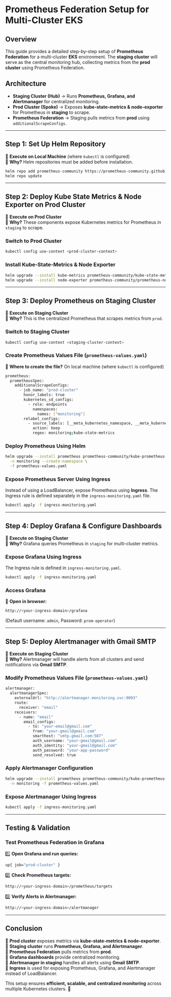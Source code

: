 # **Prometheus Federation Setup for Multi-Cluster EKS**

## **Overview**
This guide provides a detailed step-by-step setup of **Prometheus Federation** for a multi-cluster **EKS** environment. The **staging cluster** will serve as the central monitoring hub, collecting metrics from the **prod cluster** using Prometheus Federation.

## **Architecture**
- **Staging Cluster (Hub)** → Runs **Prometheus, Grafana, and Alertmanager** for centralized monitoring.
- **Prod Cluster (Spoke)** → Exposes **kube-state-metrics & node-exporter** for Prometheus in **staging** to scrape.
- **Prometheus Federation** → Staging pulls metrics from **prod** using `additionalScrapeConfigs`.

---

## **Step 1: Set Up Helm Repository**
📌 **Execute on Local Machine** (where `kubectl` is configured)  
📌 **Why?** Helm repositories must be added before installation.

```sh
helm repo add prometheus-community https://prometheus-community.github.io/helm-charts
helm repo update
```

---

## **Step 2: Deploy Kube State Metrics & Node Exporter on Prod Cluster**
📌 **Execute on Prod Cluster**  
📌 **Why?** These components expose Kubernetes metrics for Prometheus in `staging` to scrape.

### **Switch to Prod Cluster**
```sh
kubectl config use-context <prod-cluster-context>
```

### **Install Kube-State-Metrics & Node Exporter**
```sh
helm upgrade --install kube-metrics prometheus-community/kube-state-metrics -n monitoring --create-namespace
helm upgrade --install node-exporter prometheus-community/prometheus-node-exporter -n monitoring
```

---

## **Step 3: Deploy Prometheus on Staging Cluster**
📌 **Execute on Staging Cluster**  
📌 **Why?** This is the centralized Prometheus that scrapes metrics from `prod`.

### **Switch to Staging Cluster**
```sh
kubectl config use-context <staging-cluster-context>
```

### **Create Prometheus Values File (`prometheus-values.yaml`)**
📌 **Where to create the file?** On local machine (where `kubectl` is configured)

```bash
prometheus:
  prometheusSpec:
    additionalScrapeConfigs:
      - job_name: "prod-cluster"
        honor_labels: true
        kubernetes_sd_configs:
          - role: endpoints
            namespaces:
              names: ["monitoring"]
        relabel_configs:
          - source_labels: [__meta_kubernetes_namespace, __meta_kubernetes_service_name]
            action: keep
            regex: monitoring;kube-state-metrics
```

### **Deploy Prometheus Using Helm**
```sh
helm upgrade --install prometheus prometheus-community/kube-prometheus-stack \
  -n monitoring --create-namespace \
  -f prometheus-values.yaml
```

### **Expose Prometheus Server Using Ingress**
Instead of using a LoadBalancer, expose Prometheus using **Ingress**. The Ingress rule is defined separately in the `ingress-monitoring.yaml` file.

```sh
kubectl apply -f ingress-monitoring.yaml
```

---

## **Step 4: Deploy Grafana & Configure Dashboards**
📌 **Execute on Staging Cluster**  
📌 **Why?** Grafana queries Prometheus in `staging` for multi-cluster metrics.

### **Expose Grafana Using Ingress**
The Ingress rule is defined in `ingress-monitoring.yaml`.

```sh
kubectl apply -f ingress-monitoring.yaml
```

### **Access Grafana**
👀 **Open in browser:**  
```bash
http://<your-ingress-domain>/grafana
```
(Default username: `admin`, Password: `prom-operator`)

---

## **Step 5: Deploy Alertmanager with Gmail SMTP**
📌 **Execute on Staging Cluster**  
📌 **Why?** Alertmanager will handle alerts from all clusters and send notifications via **Gmail SMTP**.

### **Modify Prometheus Values File (`prometheus-values.yaml`)**
```bash
alertmanager:
  alertmanagerSpec:
    externalUrl: "http://alertmanager.monitoring.svc:9093"
    route:
      receiver: "email"
    receivers:
      - name: "email"
        email_configs:
          - to: "your-email@gmail.com"
            from: "your-gmail@gmail.com"
            smarthost: "smtp.gmail.com:587"
            auth_username: "your-gmail@gmail.com"
            auth_identity: "your-gmail@gmail.com"
            auth_password: "your-app-password"
            send_resolved: true
```

### **Apply Alertmanager Configuration**
```sh
helm upgrade --install prometheus prometheus-community/kube-prometheus-stack \
  -n monitoring -f prometheus-values.yaml
```

### **Expose Alertmanager Using Ingress**
```sh
kubectl apply -f ingress-monitoring.yaml
```

---

## **Testing & Validation**
### **Test Prometheus Federation in Grafana**
1️⃣ **Open Grafana and run queries:**
```sh
up{ job="prod-cluster" }
```
2️⃣ **Check Prometheus targets:**
```sh
http://<your-ingress-domain>/prometheus/targets
```
3️⃣ **Verify Alerts in Alertmanager:**
```sh
http://<your-ingress-domain>/alertmanager
```

---

## **Conclusion**
🔹 **Prod cluster** exposes metrics via **kube-state-metrics & node-exporter**.  
🔹 **Staging cluster** runs **Prometheus, Grafana, and Alertmanager**.  
🔹 **Prometheus Federation** pulls metrics from **prod**.  
🔹 **Grafana dashboards** provide centralized monitoring.  
🔹 **Alertmanager in staging** handles all alerts using **Gmail SMTP**.  
🔹 **Ingress** is used for exposing Prometheus, Grafana, and Alertmanager instead of LoadBalancer.  

This setup ensures **efficient, scalable, and centralized monitoring** across multiple Kubernetes clusters. 🚀

